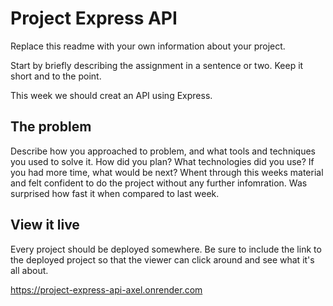 # Project Express API

Replace this readme with your own information about your project.

Start by briefly describing the assignment in a sentence or two. Keep it short and to the point.

This week we should creat an API using Express.

## The problem

Describe how you approached to problem, and what tools and techniques you used to solve it. How did you plan? What technologies did you use? If you had more time, what would be next?
Whent through this weeks material and felt confident to do the project without any further infomration. Was surprised how fast it when compared to last week.
## View it live

Every project should be deployed somewhere. Be sure to include the link to the deployed project so that the viewer can click around and see what it's all about.

https://project-express-api-axel.onrender.com
